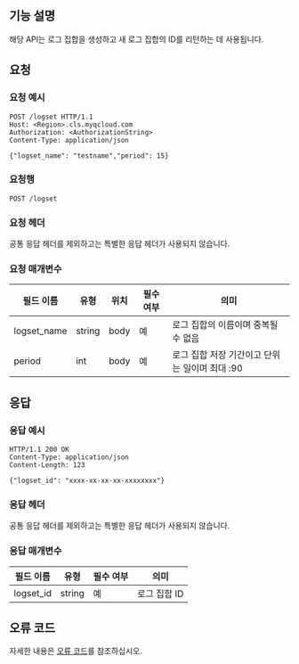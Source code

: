 ## 기능 설명

해당 API는 로그 집합을 생성하고 새 로그 집합의 ID를 리턴하는 데 사용됩니다.

## 요청

### 요청 예시

```
POST /logset HTTP/1.1
Host: <Region>.cls.myqcloud.com
Authorization: <AuthorizationString>
Content-Type: application/json

{"logset_name": "testname","period": 15}
```

### 요청행

```
POST /logset
```

### 요청 헤더

공통 응답 헤더를 제외하고는 특별한 응답 헤더가 사용되지 않습니다.

### 요청 매개변수

| 필드 이름        |  유형  | 위치  | 필수 여부 |      의미                       |
|--------------|--------|------|---------|--------------------------------|
| logset_name  | string | body | 예      |로그 집합의 이름이며 중복될 수 없음             |
| period       | int    | body | 예      |로그 집합 저장 기간이고 단위는 일이며 최대 :90      |

## 응답

### 응답 예시

```
HTTP/1.1 200 OK
Content-Type: application/json
Content-Length: 123

{"logset_id": "xxxx-xx-xx-xx-xxxxxxxx"}
```

### 응답 헤더

공통 응답 헤더를 제외하고는 특별한 응답 헤더가 사용되지 않습니다.

### 응답 매개변수

|  필드 이름      |  유형     | 필수 여부 |        의미                    |
|-------------|-----------|---------|-------------------------------|
| logset_id   | string    | 예      | 로그 집합 ID                  |

## 오류 코드

자세한 내용은 [오류 코드](https://cloud.tencent.com/document/product/614/12402)를 참조하십시오.

